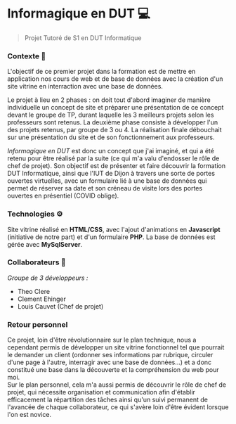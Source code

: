 # Informagique en DUT 💻

> Projet Tutoré de S1 en DUT Informatique 

### Contexte 💭
L'objectif de ce premier projet dans la formation est de mettre en application nos cours de web et de base de données avec la création d'un site vitrine en interraction avec une base de données.

Le projet à lieu en 2 phases : on doit tout d'abord imaginer de manière individuelle un concept de site et préparer une présentation de ce concept devant le groupe de TP, durant laquelle les 3 meilleurs projets selon les professeurs sont retenus. La deuxième phase consiste à développer l'un des projets retenus, par groupe de 3 ou 4. La réalisation finale débouchait sur une présentation du site et de son fonctionnement aux professeurs.

*Informagique en DUT* est donc un concept que j'ai imaginé, et qui a été retenu pour être réalisé par la suite (ce qui m'a valu d'endosser le rôle de chef de projet). Son objectif est de présenter et faire découvrir la formation DUT Informatique, ainsi que l'IUT de Dijon à travers une sorte de portes ouvertes virtuelles, avec un formulaire lié à une base de données qui permet de réserver sa date et son créneau de visite lors des portes ouvertes en présentiel (COVID oblige).

### Technologies ⚙️
Site vitrine réalisé en **HTML/CSS**, avec l'ajout d'animations en **Javascript** (initiative de notre part) et d'un formulaire **PHP**. La base de données est gérée avec **MySqlServer**.

### Collaborateurs 👥
*Groupe de 3 développeurs :*
- Theo Clere
- Clement Ehinger
- Louis Cauvet (Chef de projet)

### Retour personnel
Ce projet, loin d'être révolutionnaire sur le plan technique, nous a cependant permis de développer un site vitrine fonctionnel tel que pourrait le demander un client (ordonner ses informations par rubrique, circuler d'une page à l'autre, interragir avec une base de données...) et a donc constitué une base dans la découverte et la compréhension du web pour moi. </br> Sur le plan personnel, cela m'a aussi permis de découvrir le rôle de chef de projet, qui nécessite organisation et communication afin d'établir efficacement la répartition des tâches ainsi qu'un suivi permanent de l'avancée de chaque collaborateur, ce qui s'avère loin d'être évident lorsque l'on est novice.
